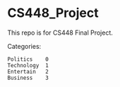 # CS448_Project
This repo is for CS448 Final Project.

Categories:

    Politics    0
    Technology  1
    Entertain   2
    Business    3

